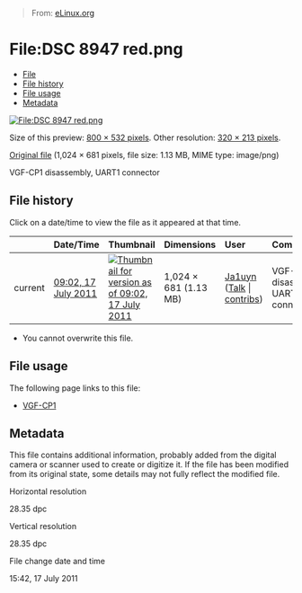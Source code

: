 > From: [eLinux.org](http://eLinux.org/File:DSC_8947_red.png "http://eLinux.org/File:DSC_8947_red.png")


# File:DSC 8947 red.png



-   [File](#file)
-   [File history](#filehistory)
-   [File usage](#filelinks)
-   [Metadata](#metadata)

[![File:DSC 8947
red.png](http://eLinux.org/images/thumb/6/66/DSC_8947_red.png/800px-DSC_8947_red.png)](http://eLinux.org/images/6/66/DSC_8947_red.png)

Size of this preview: [800 × 532
pixels](http://eLinux.org/images/thumb/6/66/DSC_8947_red.png/800px-DSC_8947_red.png).
Other resolution: [320 × 213
pixels](http://eLinux.org/images/thumb/6/66/DSC_8947_red.png/320px-DSC_8947_red.png).

[Original file](http://eLinux.org/images/6/66/DSC_8947_red.png "DSC 8947 red.png")
‎(1,024 × 681 pixels, file size: 1.13 MB, MIME type: image/png)

VGF-CP1 disassembly, UART1 connector

## File history

Click on a date/time to view the file as it appeared at that time.

<table>
<thead>
<tr class="header">
<th align="left"></th>
<th align="left">Date/Time</th>
<th align="left">Thumbnail</th>
<th align="left">Dimensions</th>
<th align="left">User</th>
<th align="left">Comment</th>
</tr>
</thead>
<tbody>
<tr class="odd">
<td align="left">current</td>
<td align="left"><a href="http://elinux.org/images/6/66/DSC_8947_red.png">09:02, 17 July 2011</a></td>
<td align="left"><a href="http://elinux.org/images/6/66/DSC_8947_red.png"><img src="http://elinux.org/images/thumb/6/66/DSC_8947_red.png/120px-DSC_8947_red.png" alt="Thumbnail for version as of 09:02, 17 July 2011" /></a></td>
<td align="left">1,024 × 681 (1.13 MB)</td>
<td align="left"><a href="http://elinux.org/index.php?title=User:Ja1uyn&amp;action=edit&amp;redlink=1" title="User:Ja1uyn (page does not exist)">Ja1uyn</a> (<a href="http://elinux.org/index.php?title=User_talk:Ja1uyn&amp;action=edit&amp;redlink=1" title="User talk:Ja1uyn (page does not exist)">Talk</a> | <a href="http://elinux.org/Special:Contributions/Ja1uyn" title="Special:Contributions/Ja1uyn">contribs</a>)</td>
<td align="left">VGF-CP1 disassembly, UART1 connector</td>
</tr>
</tbody>
</table>

-   You cannot overwrite this file.

## File usage

The following page links to this file:

-   [VGF-CP1](http://eLinux.org/VGF-CP1 "VGF-CP1")

## Metadata

This file contains additional information, probably added from the
digital camera or scanner used to create or digitize it. If the file has
been modified from its original state, some details may not fully
reflect the modified file.

Horizontal resolution

28.35 dpc

Vertical resolution

28.35 dpc

File change date and time

15:42, 17 July 2011


